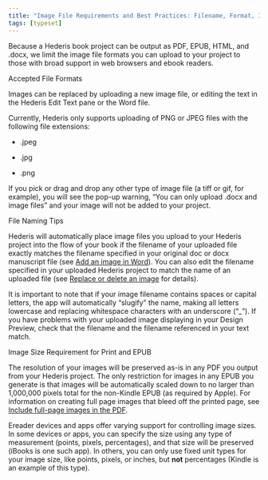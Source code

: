 ```yaml
---
title: "Image File Requirements and Best Practices: Filename, Format, Image Size"
tags: [typeset]
---
```

 
<html><body><section data-type="chapter" class="hsecchapter" data-hederis-type="hsecchapter" id="image_best_practices" data-pi-attrs="id: image_best_practices; data-tags: typeset;" role="doc-chapter" data-tags="typeset" data-author-name=" " data-book-title=" " title="Image File Requirements and Best Practices: Filename, Format, Image Size"><p class="hblkp" data-hederis-type="hblkp" id="pYtS1z0eB">Because a Hederis book project can be output as PDF, EPUB, HTML, and .docx, we limit the image file formats you can upload to your project to those with broad support in web browsers and ebook readers. </p><p class="hblkh1" data-hederis-type="hblkh1" id="pqN6vc2c5">Accepted File Formats</p><p class="hblkp" data-hederis-type="hblkp" id="pVkt7npwg">Images can be replaced by uploading a new image file, or editing the text in the Hederis Edit Text pane or the Word file.</p><p class="hblkp" data-hederis-type="hblkp" id="pMgofrav6">Currently, Hederis only supports uploading of PNG or JPEG files with the following file extensions:</p><ul class="hwprbulletlist" data-hederis-type="hwprbulletlist" id="pSTqO3jzJ"><li class="hblkuli" data-hederis-type="hblkuli" id="liIpwc4wcM"><p class="hblkuli" data-hederis-type="hblklip" id="pMzn1Pi0p">.jpeg</p></li><li class="hblkuli" data-hederis-type="hblkuli" id="liuTfFMypQ"><p class="hblkuli" data-hederis-type="hblklip" id="pN5zfA8jO">.jpg</p></li><li class="hblkuli" data-hederis-type="hblkuli" id="liSVQT0GWd"><p class="hblkuli" data-hederis-type="hblklip" id="ptDq3pmcQ">.png</p></li></ul><p class="hblkp" data-hederis-type="hblkp" id="pfpEmCR6R">If you pick or drag and drop any other type of image file (a tiff or gif, for example), you will see the pop-up warning, &#8220;You can only upload .docx and image files&#8221; and your image will not be added to your project.</p><p class="hblkh1" data-hederis-type="hblkh1" id="pvNHm6GuP">File Naming Tips</p><p class="hblkp" data-hederis-type="hblkp" id="pAyDIRrym">Hederis will automatically place image files you upload to your Hederis project into the flow of your book if the filename of your uploaded file exactly matches the filename specified in your original doc or docx manuscript file (see <a href="{% link _docs/add-an-image.md %}" class="hspana" data-hederis-type="hspana" id="pSLYXXZBD">Add an image in Word</a>). You can also edit the filename specified in your uploaded Hederis project to match the name of an uploaded file (see <a href="{% link _docs/replace-an-image.md %}" class="hspana" data-hederis-type="hspana" id="p4CTZ9SwN">Replace or delete an image</a> for details). </p><p class="hblkp" data-hederis-type="hblkp" id="p6RPGXXXO">It is important to note that if your image filename contains spaces or capital letters, the app will automatically &#8220;slugify&#8221; the name, making all letters lowercase and replacing whitespace characters with an underscore (&#8220;_&#8221;). If you have problems with your uploaded image displaying in your Design Preview, check that the filename and the filename referenced in your text match.</p><p class="hblkh1" data-hederis-type="hblkh1" id="pySA1Xr81">Image Size Requirement for Print and EPUB</p><p class="hblkp" data-hederis-type="hblkp" id="pbLeVYP21">The resolution of your images will be preserved as-is in any PDF you output from your Hederis project. The only restriction for images in any EPUB you generate is that images will be automatically scaled down to no larger than 1,000,000 pixels total for the non-Kindle EPUB (as required by Apple). For information on creating full page images that bleed off the printed page, see <a href="{% link _docs/include-full-page-images.md %}" class="hspana" data-hederis-type="hspana" id="pn5rzvoKc">Include full-page images in the PDF</a>.</p><p class="hblkp" data-hederis-type="hblkp" id="pgRwqEplN">Ereader devices and apps offer varying support for controlling image sizes. In some devices or apps, you can specify the size using any type of measurement (points, pixels, percentages), and that size will be preserved (iBooks is one such app). In others, you can only use fixed unit types for your image size, like points, pixels, or inches, but <strong data-hederis-type="hspanstrong" id="pz03hxai6">not</strong> percentages (Kindle is an example of this type). </p></section></body></html>
